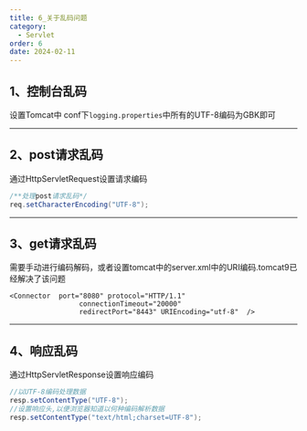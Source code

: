 ```yaml
---
title: 6_关于乱码问题
category:
  - Servlet
order: 6
date: 2024-02-11
---
```


<!-- more -->

## 1、控制台乱码

设置Tomcat中 conf下`logging.properties`中所有的UTF-8编码为GBK即可

---

## 2、post请求乱码

通过HttpServletRequest设置请求编码

```java
/**处理post请求乱码*/
req.setCharacterEncoding("UTF-8");
```

---

## 3、get请求乱码

需要手动进行编码解码，或者设置tomcat中的server.xml中的URI编码.tomcat9已经解决了该问题

    <Connector  port="8080" protocol="HTTP/1.1"
                     connectionTimeout="20000"
                     redirectPort="8443" URIEncoding="utf-8"  />

---

## 4、响应乱码

通过HttpServletResponse设置响应编码

```java
//以UTF-8编码处理数据
resp.setContentType("UTF-8");
//设置响应头,以便浏览器知道以何种编码解析数据
resp.setContentType("text/html;charset=UTF-8");
```

